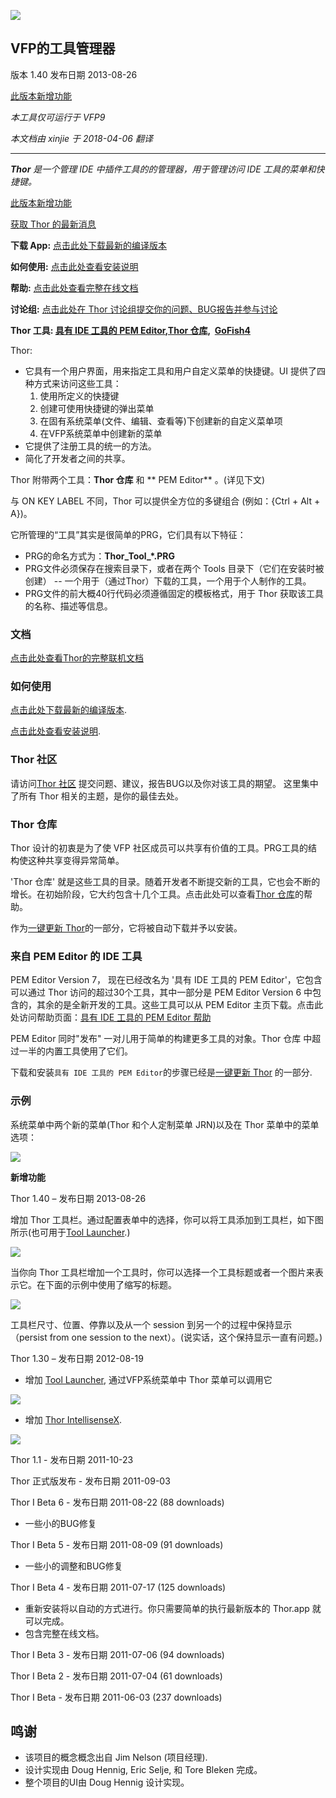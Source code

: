 ![](Docs/Images/Thor.png)  
## VFP的工具管理器

版本 1.40 发布日期 2013-08-26

[此版本新增功能](#WhatsNew)

_本工具仅可运行于 VFP9_

_本文档由 xinjie 于 2018-04-06 翻译_

***

_**Thor** 是一个管理 IDE 中插件工具的的管理器，用于管理访问 IDE 工具的菜单和快捷键。_

[此版本新增功能](#WhatsNew)

[获取 Thor 的最新消息](Docs/Thor_news.md)

**下载 App:** [点击此处下载最新的编译版本](http://vfpxrepository.com/dl/thorupdate/thor/Thor.zip)

**如何使用:** [点击此处查看安装说明](Docs/Thor_install.md)

**帮助:** [点击此处查看完整在线文档](Docs/Thor_help.md)

**讨论组:** [点击此处在 Thor 讨论组提交你的问题、BUG报告并参与讨论](http://groups.google.com/group/FoxProThor)

**Thor 工具: [具有 IDE 工具的 PEM Editor](https://github.com/VFPX/PEMEditor),[Thor 仓库](Docs/Thor_repository.md),  [GoFish4](https://github.com/mattslay/GoFish)**

Thor:

*   它具有一个用户界面，用来指定工具和用户自定义菜单的快捷键。UI 提供了四种方式来访问这些工具：
    1.  使用所定义的快捷键
    2.  创建可使用快捷键的弹出菜单
    3.  在固有系统菜单(文件、编辑、查看等)下创建新的自定义菜单项
    4.  在VFP系统菜单中创建新的菜单
*   它提供了注册工具的统一的方法。
*   简化了开发者之间的共享。

Thor 附带两个工具：**Thor 仓库** 和 ** PEM Editor** 。(详见下文)

与 ON KEY LABEL 不同，Thor 可以提供全方位的多键组合 (例如：{Ctrl + Alt + A})。

它所管理的“工具”其实是很简单的PRG，它们具有以下特征：

*   PRG的命名方式为：**Thor_Tool_*.PRG**
*   PRG文件必须保存在搜索目录下，或者在两个 Tools 目录下（它们在安装时被创建） -- 一个用于（通过Thor）下载的工具，一个用于个人制作的工具。
*   PRG文件的前大概40行代码必须遵循固定的模板格式，用于 Thor 获取该工具的名称、描述等信息。

### 文档

[点击此处查看Thor的完整联机文档](Docs/Thor_help.md)

### 如何使用

[点击此处下载最新的编译版本](http://vfpxrepository.com/dl/thorupdate/thor/Thor.zip).

[点击此处查看安装说明](Docs/Thor_install.md).

### Thor 社区

请访问[Thor 社区](http://groups.google.com/group/FoxProThor) 提交问题、建议，报告BUG以及你对该工具的期望。 这里集中了所有 Thor 相关的主题，是你的最佳去处。

### Thor 仓库

Thor 设计的初衷是为了使 VFP 社区成员可以共享有价值的工具。PRG工具的结构使这种共享变得异常简单。  

'Thor 仓库' 就是这些工具的目录。随着开发者不断提交新的工具，它也会不断的增长。在初始阶段，它大约包含十几个工具。点击此处可以查看[Thor 仓库](Docs/Thor_repository.md)的帮助。

作为[一键更新 Thor](Docs/Thor_one-click_update.md)的一部分，它将被自动下载并予以安装。

### 来自 PEM Editor 的 IDE 工具

PEM Editor Version 7， 现在已经改名为 '具有 IDE 工具的 PEM Editor'，它包含可以通过 Thor 访问的超过30个工具，其中一部分是 PEM Editor Version 6 中包含的，其余的是全新开发的工具。这些工具可以从 PEM Editor 主页下载。点击此处访问帮助页面：[具有 IDE 工具的 PEM Editor 帮助](https://github.com/VFPX/PEMEditor)  

PEM Editor 同时"发布" 一对儿用于简单的构建更多工具的对象。Thor 仓库 中超过一半的内置工具使用了它们。

下载和安装`具有 IDE 工具的 PEM Editor`的步骤已经是[一键更新 Thor](Docs/Thor_one-click_update.md) 的一部分.

### 示例

系统菜单中两个新的菜单(Thor 和个人定制菜单 JRN)以及在 Thor 菜单中的菜单选项：

![](Docs/Images/Thor_image_4.png)

<a name="WhatsNew">**新增功能**</a>

Thor 1.40 – 发布日期 2013-08-26

增加 Thor 工具栏。通过配置表单中的选择，你可以将工具添加到工具栏，如下图所示(也可用于[Tool Launcher](Docs/Thor_launcher.md).)

![](Docs/Images/Thor_SNAGHTMLf389404.png)

当你向 Thor 工具栏增加一个工具时，你可以选择一个工具标题或者一个图片来表示它。在下面的示例中使用了缩写的标题。

![](Docs/Images/Thor_SNAGHTMLf3b4e2e.png)

工具栏尺寸、位置、停靠以及从一个 session 到另一个的过程中保持显示（persist from one session to the next）。(说实话，这个保持显示一直有问题。)

Thor 1.30 – 发布日期 2012-08-19

*   增加 [Tool Launcher](Docs/Thor_launcher.md), 通过VFP系统菜单中 Thor 菜单可以调用它

![](Docs/Images/Thor_SNAGHTML39362d.png)

*   增加 [Thor IntellisenseX](https://github.com/VFPX/IntelliSenseX).

![](Docs/Images/Thor_image_2.png)

Thor 1.1 - 发布日期 2011-10-23  

Thor 正式版发布 - 发布日期 2011-09-03  

Thor I Beta 6 - 发布日期 2011-08-22 (88 downloads)

*   一些小的BUG修复

Thor I Beta 5 - 发布日期 2011-08-09 (91 downloads)

*   一些小的调整和BUG修复

Thor I Beta 4 - 发布日期 2011-07-17 (125 downloads)

*   重新安装将以自动的方式进行。你只需要简单的执行最新版本的 Thor.app 就可以完成。
*   包含完整在线文档。

Thor I Beta 3 - 发布日期 2011-07-06 (94 downloads)  

Thor I Beta 2 - 发布日期 2011-07-04 (61 downloads)  

Thor I Beta - 发布日期 2011-06-03 (237 downloads)

## 鸣谢

*   该项目的概念概念出自 Jim Nelson (项目经理).
*   设计实现由 Doug Hennig, Eric Selje, 和 Tore Bleken 完成。
*   整个项目的UI由 Doug Hennig 设计实现。
